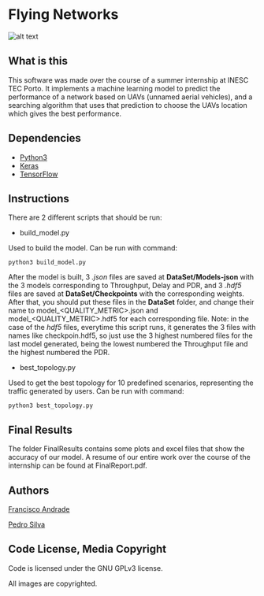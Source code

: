 # Flying Networks
![alt text](https://i.imgur.com/CIAJ5EA.jpg)

## What is this
This software was made over the course of a summer internship at INESC TEC Porto. It implements a machine learning model to predict the performance of a network based on UAVs (unnamed aerial vehicles), and a searching algorithm that uses that prediction to choose the UAVs location which gives the best performance.

## Dependencies
* [Python3](https://www.python.org/downloads/)
* [Keras](http://keras.io/#installation)
* [TensorFlow](https://www.tensorflow.org/install/install_sources)

## Instructions
There are 2 different scripts that should be run:

- build_model.py

Used to build the model. Can be run with command:

`python3 build_model.py`

After the model is built, 3 *.json* files are saved at **DataSet/Models-json** with the 3 models corresponding to Throughput, Delay and PDR, and 3 *.hdf5* files are saved at **DataSet/Checkpoints** with the corresponding weights. After that, you should put these files in the **DataSet** folder, and change their name to model_<QUALITY_METRIC>.json and model_<QUALITY_METRIC>.hdf5 for each corresponding file.
Note: in the case of the *hdf5* files, everytime this script runs, it generates the 3 files with names like checkpoin<NUMBER>.hdf5, so just use the 3 highest numbered files for the last model generated, being the lowest numbered the Throughput file and the highest numbered the PDR. 

- best_topology.py

Used to get the best topology for 10 predefined scenarios, representing the traffic generated by users. Can be run with command:

`python3 best_topology.py`
  
 ## Final Results
  The folder FinalResults contains some plots and excel files that show the accuracy of our model. A resume of our entire work over the course of the internship can be found at FinalReport.pdf.
 
 ## Authors
 
 [Francisco Andrade](https://github.com/francis-andrade)
 
 [Pedro Silva](https://github.com/Peteraya)
 
 ## Code License, Media Copyright
 
 Code is licensed under the GNU GPLv3 license.
 
 All images are copyrighted.
  
